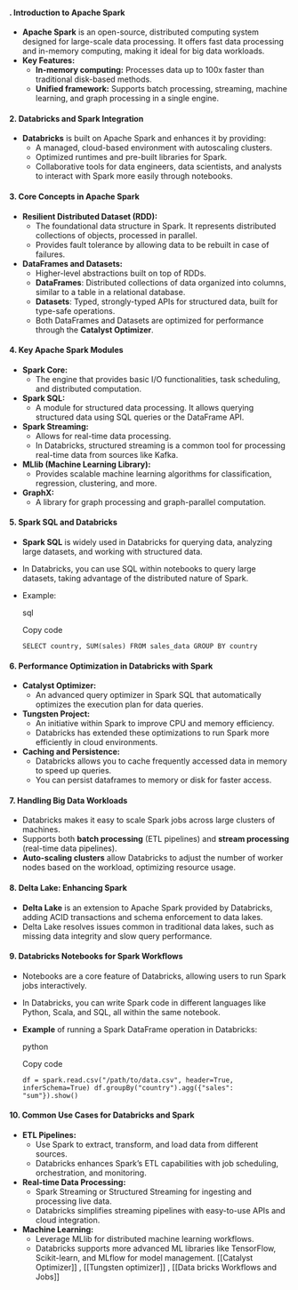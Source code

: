 #### . **Introduction to Apache Spark**

- **Apache Spark** is an open-source, distributed computing system designed for large-scale data processing. It offers fast data processing and in-memory computing, making it ideal for big data workloads.
- **Key Features:**
    - **In-memory computing:** Processes data up to 100x faster than traditional disk-based methods.
    - **Unified framework:** Supports batch processing, streaming, machine learning, and graph processing in a single engine.

#### 2. **Databricks and Spark Integration**

- **Databricks** is built on Apache Spark and enhances it by providing:
    - A managed, cloud-based environment with autoscaling clusters.
    - Optimized runtimes and pre-built libraries for Spark.
    - Collaborative tools for data engineers, data scientists, and analysts to interact with Spark more easily through notebooks.

#### 3. **Core Concepts in Apache Spark**

- **Resilient Distributed Dataset (RDD):**
    - The foundational data structure in Spark. It represents distributed collections of objects, processed in parallel.
    - Provides fault tolerance by allowing data to be rebuilt in case of failures.
- **DataFrames and Datasets:**
    - Higher-level abstractions built on top of RDDs.
    - **DataFrames**: Distributed collections of data organized into columns, similar to a table in a relational database.
    - **Datasets**: Typed, strongly-typed APIs for structured data, built for type-safe operations.
    - Both DataFrames and Datasets are optimized for performance through the **Catalyst Optimizer**.

#### 4. **Key Apache Spark Modules**

- **Spark Core:**
    - The engine that provides basic I/O functionalities, task scheduling, and distributed computation.
- **Spark SQL:**
    - A module for structured data processing. It allows querying structured data using SQL queries or the DataFrame API.
- **Spark Streaming:**
    - Allows for real-time data processing.
    - In Databricks, structured streaming is a common tool for processing real-time data from sources like Kafka.
- **MLlib (Machine Learning Library):**
    - Provides scalable machine learning algorithms for classification, regression, clustering, and more.
- **GraphX:**
    - A library for graph processing and graph-parallel computation.

#### 5. **Spark SQL and Databricks**

- **Spark SQL** is widely used in Databricks for querying data, analyzing large datasets, and working with structured data.
- In Databricks, you can use SQL within notebooks to query large datasets, taking advantage of the distributed nature of Spark.
- Example:
    
    sql
    
    Copy code
    
    `SELECT country, SUM(sales) FROM sales_data GROUP BY country`
    

#### 6. **Performance Optimization in Databricks with Spark**

- **Catalyst Optimizer:**
    - An advanced query optimizer in Spark SQL that automatically optimizes the execution plan for data queries.
- **Tungsten Project:**
    - An initiative within Spark to improve CPU and memory efficiency.
    - Databricks has extended these optimizations to run Spark more efficiently in cloud environments.
- **Caching and Persistence:**
    - Databricks allows you to cache frequently accessed data in memory to speed up queries.
    - You can persist dataframes to memory or disk for faster access.

#### 7. **Handling Big Data Workloads**

- Databricks makes it easy to scale Spark jobs across large clusters of machines.
- Supports both **batch processing** (ETL pipelines) and **stream processing** (real-time data pipelines).
- **Auto-scaling clusters** allow Databricks to adjust the number of worker nodes based on the workload, optimizing resource usage.

#### 8. **Delta Lake: Enhancing Spark**

- **Delta Lake** is an extension to Apache Spark provided by Databricks, adding ACID transactions and schema enforcement to data lakes.
- Delta Lake resolves issues common in traditional data lakes, such as missing data integrity and slow query performance.

#### 9. **Databricks Notebooks for Spark Workflows**

- Notebooks are a core feature of Databricks, allowing users to run Spark jobs interactively.
- In Databricks, you can write Spark code in different languages like Python, Scala, and SQL, all within the same notebook.
- **Example** of running a Spark DataFrame operation in Databricks:
    
    python
    
    Copy code
    
    `df = spark.read.csv("/path/to/data.csv", header=True, inferSchema=True) df.groupBy("country").agg({"sales": "sum"}).show()`
    

#### 10. **Common Use Cases for Databricks and Spark**

- **ETL Pipelines:**
    - Use Spark to extract, transform, and load data from different sources.
    - Databricks enhances Spark’s ETL capabilities with job scheduling, orchestration, and monitoring.
- **Real-time Data Processing:**
    - Spark Streaming or Structured Streaming for ingesting and processing live data.
    - Databricks simplifies streaming pipelines with easy-to-use APIs and cloud integration.
- **Machine Learning:**
    - Leverage MLlib for distributed machine learning workflows.
    - Databricks supports more advanced ML libraries like TensorFlow, Scikit-learn, and MLflow for model management.
    [[Catalyst Optimizer]] , [[Tungsten optimizer]] , [[Data bricks Workflows and Jobs]]